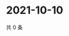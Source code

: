 # 2021-10-10

共 0 条

<!-- BEGIN -->
<!-- 最后更新时间 Sun Oct 10 2021 02:16:24 GMT+0800 (China Standard Time) -->

<!-- END -->
